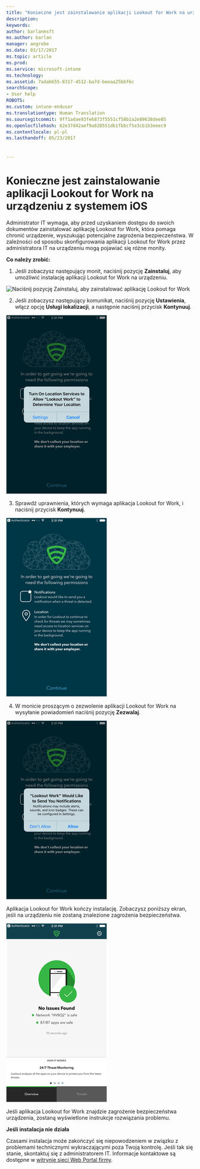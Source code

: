 ```yaml
---
title: "Konieczne jest zainstalowanie aplikacji Lookout for Work na urządzeniu z systemem iOS | Microsoft Docs"
description: 
keywords: 
author: barlanmsft
ms.author: barlan
manager: angrobe
ms.date: 03/17/2017
ms.topic: article
ms.prod: 
ms.service: microsoft-intune
ms.technology: 
ms.assetid: 7adab655-8317-4512-ba7d-beeaa25bbf6c
searchScope:
- User help
ROBOTS: 
ms.custom: intune-enduser
ms.translationtype: Human Translation
ms.sourcegitcommit: 9ff1adae93fe6873f5551cf58b1a2e89638dee85
ms.openlocfilehash: 62e37d42aef9a828551db1fbbcf5e3cb1b3eeec9
ms.contentlocale: pl-pl
ms.lasthandoff: 05/23/2017


---
```


# <a name="you-need-to-install-lookout-for-work-on-your-ios-device"></a>Konieczne jest zainstalowanie aplikacji Lookout for Work na urządzeniu z systemem iOS

Administrator IT wymaga, aby przed uzyskaniem dostępu do swoich dokumentów zainstalować aplikację Lookout for Work, która pomaga chronić urządzenie, wyszukując potencjalne zagrożenia bezpieczeństwa. W zależności od sposobu skonfigurowania aplikacji Lookout for Work przez administratora IT na urządzeniu mogą pojawiać się różne monity.

**Co należy zrobić:**

1.    Jeśli zobaczysz następujący monit, naciśnij pozycję **Zainstaluj**, aby umożliwić instalację aplikacji Lookout for Work na urządzeniu.

  ![Naciśnij pozycję Zainstaluj, aby zainstalować aplikację Lookout for Work](./media/ios-mtd-install-app-request.png)

2. Jeśli zobaczysz następujący komunikat, naciśnij pozycję **Ustawienia**, włącz opcję **Usługi lokalizacji**, a następnie naciśnij przycisk **Kontynuuj**.

  ![Naciśnij pozycję Ustawienia, a następnie opcję Usługi lokalizacji](./media/ios-lfw-allow-location-services.png)

3. Sprawdź uprawnienia, których wymaga aplikacja Lookout for Work, i naciśnij przycisk **Kontynuuj**.

  ![Masz teraz połączenie z aplikacją Lookout for Work](./media/ios-lfw-permissions-lookout-needs.png)

4. W monicie proszącym o zezwolenie aplikacji Lookout for Work na wysyłanie powiadomień naciśnij pozycję **Zezwalaj**.

  ![Naciśnij pozycję Ustawienia, a następnie opcję Usługi lokalizacji](./media/ios-lfw-allow-notifications.png)

Aplikacja Lookout for Work kończy instalację. Zobaczysz poniższy ekran, jeśli na urządzeniu nie zostaną znalezione zagrożenia bezpieczeństwa.

  ![Aplikacja Lookout for Work nie znalazła żadnych zagrożeń bezpieczeństwa](./media/ios-lfw-no-threats-found.png)

Jeśli aplikacja Lookout for Work znajdzie zagrożenie bezpieczeństwa urządzenia, zostaną wyświetlone instrukcje rozwiązania problemu.

**Jeśli instalacja nie działa**

Czasami instalacja może zakończyć się niepowodzeniem w związku z problemami technicznymi wykraczającymi poza Twoją kontrolę. Jeśli tak się stanie, skontaktuj się z administratorem IT. Informacje kontaktowe są dostępne w [witrynie sieci Web Portal firmy](http://portal.manage.microsoft.com).


